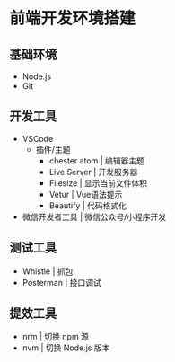 # 前端开发环境搭建

## 基础环境

- Node.js
- Git

## 开发工具

- VSCode
  - 插件/主题
    - chester atom | 编辑器主题
    - Live Server | 开发服务器
    - Filesize | 显示当前文件体积
    - Vetur | Vue语法提示
    - Beautify | 代码格式化
- 微信开发者工具 | 微信公众号/小程序开发

## 测试工具

- Whistle | 抓包
- Posterman | 接口调试

## 提效工具

- nrm | 切换 npm 源
- nvm | 切换 Node.js 版本